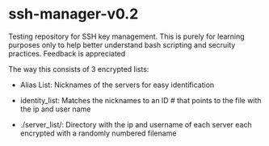 # ssh-manager-v0.2
Testing repository for SSH key management.
This is purely for learning purposes only to help better understand bash scripting and secruity practices.
Feedback is appreciated

The way this consists of 3 encrypted lists:

  - Alias List: Nicknames of the servers for easy identification
  
 - identity_list:  Matches the nicknames to an ID # that points to the file with the ip and user name
	
 - ./server_list/:  Directory with the ip and username of each server each encrypted with a randomly numbered filename
  
